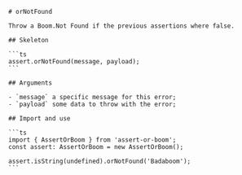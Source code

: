             # orNotFound

            Throw a Boom.Not Found if the previous assertions where false.

            ## Skeleton

            ```ts
            assert.orNotFound(message, payload);
            ```

            ## Arguments

            - `message` a specific message for this error;
            - `payload` some data to throw with the error;

            ## Import and use

            ```ts
            import { AssertOrBoom } from 'assert-or-boom';
            const assert: AssertOrBoom = new AssertOrBoom();

            assert.isString(undefined).orNotFound('Badaboom');
            ```
